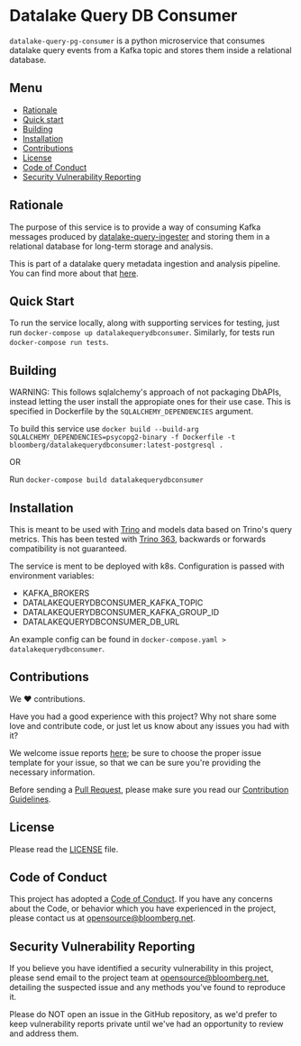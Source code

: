 # Datalake Query DB Consumer

`datalake-query-pg-consumer` is a python microservice that consumes datalake query events from a Kafka topic and stores them inside a relational database.

## Menu

- [Rationale](#rationale)
- [Quick start](#quick-start)
- [Building](#building)
- [Installation](#installation)
- [Contributions](#contributions)
- [License](#license)
- [Code of Conduct](#code-of-conduct)
- [Security Vulnerability Reporting](#security-vulnerability-reporting)

## Rationale

The purpose of this service is to provide a way of consuming Kafka messages produced by [datalake-query-ingester](link_to_datalakequeryingester) and storing them in a relational database for long-term storage and analysis.

This is part of a datalake query metadata ingestion and analysis pipeline. You can find more about that [here](to_be_added).

## Quick Start

To run the service locally, along with supporting services for testing, just run `docker-compose up datalakequerydbconsumer`.
Similarly, for tests run `docker-compose run tests`.

## Building

WARNING: This follows sqlalchemy's approach of not packaging DbAPIs, instead letting the user install
the appropiate ones for their use case. This is specified in Dockerfile by the `SQLALCHEMY_DEPENDENCIES`
argument.

To build this service use `docker build --build-arg SQLALCHEMY_DEPENDENCIES=psycopg2-binary -f Dockerfile -t bloomberg/datalakequerydbconsumer:latest-postgresql .`

OR

Run `docker-compose build datalakequerydbconsumer`

## Installation

This is meant to be used with [Trino](https://github.com/trinodb/trino) and models data based on Trino's query metrics. This has been tested with [Trino 363](https://github.com/trinodb/trino/releases/tag/363), backwards or forwards compatibility is not guaranteed.

The service is ment to be deployed with k8s. Configuration is passed with environment variables:
- KAFKA_BROKERS
- DATALAKEQUERYDBCONSUMER_KAFKA_TOPIC
- DATALAKEQUERYDBCONSUMER_KAFKA_GROUP_ID
- DATALAKEQUERYDBCONSUMER_DB_URL

An example config can be found in `docker-compose.yaml > datalakequerydbconsumer`.

## Contributions

We :heart: contributions.

Have you had a good experience with this project? Why not share some love and contribute code, or just let us know about any issues you had with it?

We welcome issue reports [here](../../issues); be sure to choose the proper issue template for your issue, so that we can be sure you're providing the necessary information.

Before sending a [Pull Request](../../pulls), please make sure you read our
[Contribution Guidelines](https://github.com/bloomberg/.github/blob/master/CONTRIBUTING.md).

## License

Please read the [LICENSE](LICENSE) file.

## Code of Conduct

This project has adopted a [Code of Conduct](https://github.com/bloomberg/.github/blob/master/CODE_OF_CONDUCT.md).
If you have any concerns about the Code, or behavior which you have experienced in the project, please
contact us at opensource@bloomberg.net.

## Security Vulnerability Reporting

If you believe you have identified a security vulnerability in this project, please send email to the project
team at opensource@bloomberg.net, detailing the suspected issue and any methods you've found to reproduce it.

Please do NOT open an issue in the GitHub repository, as we'd prefer to keep vulnerability reports private until
we've had an opportunity to review and address them.
